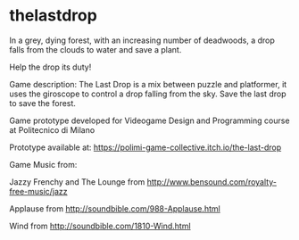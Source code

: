 # thelastdrop

In a grey, dying forest, with an increasing number of deadwoods, a drop falls from the clouds to water and save a plant.

Help the drop its duty!

Game description: The Last Drop is a mix between puzzle and platformer, it uses the giroscope to control a drop falling from the sky. Save the last drop to save the forest.


Game prototype developed for Videogame Design and Programming course at Politecnico di Milano

Prototype available at: https://polimi-game-collective.itch.io/the-last-drop


Game Music from:

Jazzy Frenchy and The Lounge from http://www.bensound.com/royalty-free-music/jazz

Applause from http://soundbible.com/988-Applause.html

Wind from http://soundbible.com/1810-Wind.html
